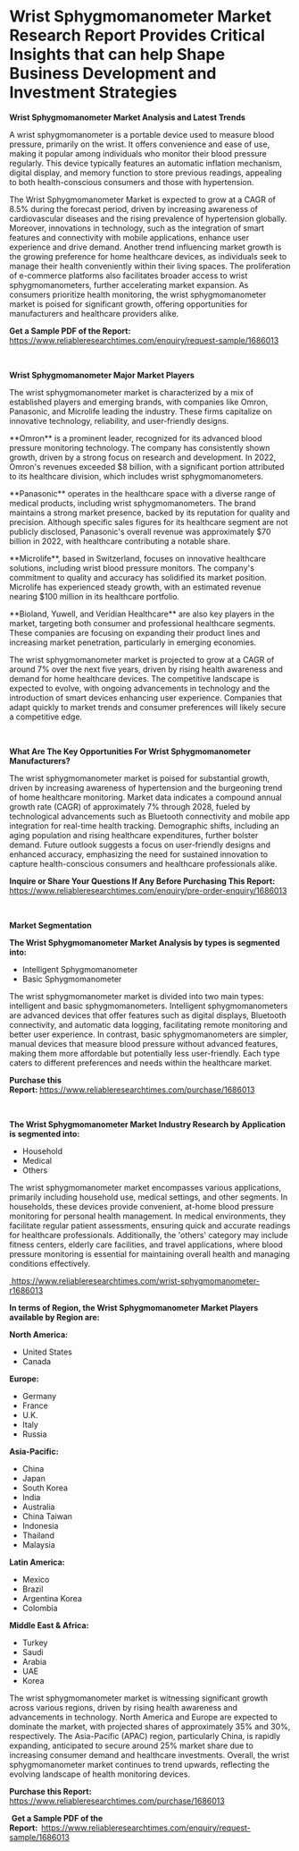 <p><h1>Wrist Sphygmomanometer Market Research Report Provides Critical Insights that can help Shape Business Development and Investment Strategies</h1></p><p><strong>Wrist Sphygmomanometer Market Analysis and Latest Trends</strong></p>
<p><p>A wrist sphygmomanometer is a portable device used to measure blood pressure, primarily on the wrist. It offers convenience and ease of use, making it popular among individuals who monitor their blood pressure regularly. This device typically features an automatic inflation mechanism, digital display, and memory function to store previous readings, appealing to both health-conscious consumers and those with hypertension.</p><p>The Wrist Sphygmomanometer Market is expected to grow at a CAGR of 8.5% during the forecast period, driven by increasing awareness of cardiovascular diseases and the rising prevalence of hypertension globally. Moreover, innovations in technology, such as the integration of smart features and connectivity with mobile applications, enhance user experience and drive demand. Another trend influencing market growth is the growing preference for home healthcare devices, as individuals seek to manage their health conveniently within their living spaces. The proliferation of e-commerce platforms also facilitates broader access to wrist sphygmomanometers, further accelerating market expansion. As consumers prioritize health monitoring, the wrist sphygmomanometer market is poised for significant growth, offering opportunities for manufacturers and healthcare providers alike.</p></p>
<p><strong>Get a Sample PDF of the Report:&nbsp;</strong> <a href="https://www.reliableresearchtimes.com/enquiry/request-sample/1686013?utm_campaign=3287&utm_medium=2&utm_source=Github&utm_content=ia&utm_term=13042025&utm_id=wrist-sphygmomanometer">https://www.reliableresearchtimes.com/enquiry/request-sample/1686013</a></p>
<p>&nbsp;</p>
<p><strong>Wrist Sphygmomanometer Major Market Players</strong></p>
<p><p>The wrist sphygmomanometer market is characterized by a mix of established players and emerging brands, with companies like Omron, Panasonic, and Microlife leading the industry. These firms capitalize on innovative technology, reliability, and user-friendly designs.</p><p>**Omron** is a prominent leader, recognized for its advanced blood pressure monitoring technology. The company has consistently shown growth, driven by a strong focus on research and development. In 2022, Omron's revenues exceeded $8 billion, with a significant portion attributed to its healthcare division, which includes wrist sphygmomanometers.</p><p>**Panasonic** operates in the healthcare space with a diverse range of medical products, including wrist sphygmomanometers. The brand maintains a strong market presence, backed by its reputation for quality and precision. Although specific sales figures for its healthcare segment are not publicly disclosed, Panasonic's overall revenue was approximately $70 billion in 2022, with healthcare contributing a notable share.</p><p>**Microlife**, based in Switzerland, focuses on innovative healthcare solutions, including wrist blood pressure monitors. The company's commitment to quality and accuracy has solidified its market position. Microlife has experienced steady growth, with an estimated revenue nearing $100 million in its healthcare portfolio.</p><p>**Bioland, Yuwell, and Veridian Healthcare** are also key players in the market, targeting both consumer and professional healthcare segments. These companies are focusing on expanding their product lines and increasing market penetration, particularly in emerging economies.</p><p>The wrist sphygmomanometer market is projected to grow at a CAGR of around 7% over the next five years, driven by rising health awareness and demand for home healthcare devices. The competitive landscape is expected to evolve, with ongoing advancements in technology and the introduction of smart devices enhancing user experience. Companies that adapt quickly to market trends and consumer preferences will likely secure a competitive edge.</p></p>
<p>&nbsp;</p>
<p><strong>What Are The Key Opportunities For Wrist Sphygmomanometer Manufacturers?</strong></p>
<p><p>The wrist sphygmomanometer market is poised for substantial growth, driven by increasing awareness of hypertension and the burgeoning trend of home healthcare monitoring. Market data indicates a compound annual growth rate (CAGR) of approximately 7% through 2028, fueled by technological advancements such as Bluetooth connectivity and mobile app integration for real-time health tracking. Demographic shifts, including an aging population and rising healthcare expenditures, further bolster demand. Future outlook suggests a focus on user-friendly designs and enhanced accuracy, emphasizing the need for sustained innovation to capture health-conscious consumers and healthcare professionals alike.</p></p>
<p><strong>Inquire or Share Your Questions If Any Before Purchasing This Report:</strong> <a href="https://www.reliableresearchtimes.com/enquiry/pre-order-enquiry/1686013?utm_campaign=3287&utm_medium=2&utm_source=Github&utm_content=ia&utm_term=13042025&utm_id=wrist-sphygmomanometer">https://www.reliableresearchtimes.com/enquiry/pre-order-enquiry/1686013</a></p>
<p>&nbsp;</p>
<p><strong>Market Segmentation</strong></p>
<p><strong>The Wrist Sphygmomanometer Market Analysis by types is segmented into:</strong></p>
<p><ul><li>Intelligent Sphygmomanometer</li><li>Basic Sphygmomanometer</li></ul></p>
<p><p>The wrist sphygmomanometer market is divided into two main types: intelligent and basic sphygmomanometers. Intelligent sphygmomanometers are advanced devices that offer features such as digital displays, Bluetooth connectivity, and automatic data logging, facilitating remote monitoring and better user experience. In contrast, basic sphygmomanometers are simpler, manual devices that measure blood pressure without advanced features, making them more affordable but potentially less user-friendly. Each type caters to different preferences and needs within the healthcare market.</p></p>
<p><strong>Purchase this Report:&nbsp;</strong><a href="https://www.reliableresearchtimes.com/purchase/1686013?utm_campaign=3287&utm_medium=2&utm_source=Github&utm_content=ia&utm_term=13042025&utm_id=wrist-sphygmomanometer">https://www.reliableresearchtimes.com/purchase/1686013</a></p>
<p>&nbsp;</p>
<p><strong>The Wrist Sphygmomanometer Market Industry Research by Application is segmented into:</strong></p>
<p><ul><li>Household</li><li>Medical</li><li>Others</li></ul></p>
<p><p>The wrist sphygmomanometer market encompasses various applications, primarily including household use, medical settings, and other segments. In households, these devices provide convenient, at-home blood pressure monitoring for personal health management. In medical environments, they facilitate regular patient assessments, ensuring quick and accurate readings for healthcare professionals. Additionally, the 'others' category may include fitness centers, elderly care facilities, and travel applications, where blood pressure monitoring is essential for maintaining overall health and managing conditions effectively.</p></p>
<p><a href="https://www.reliableresearchtimes.com/wrist-sphygmomanometer-r1686013?utm_campaign=3287&utm_medium=2&utm_source=Github&utm_content=ia&utm_term=13042025&utm_id=wrist-sphygmomanometer">&nbsp;https://www.reliableresearchtimes.com/wrist-sphygmomanometer-r1686013</a></p>
<p><strong>In terms of Region, the Wrist Sphygmomanometer Market Players available by Region are:</strong></p>
<p>
    <p> <strong> North America: </strong>
        <ul>
            <li>United States</li>
            <li>Canada</li>
        </ul>
        </p> 
    <p> <strong> Europe: </strong>
        <ul>
            <li>Germany</li>
            <li>France</li>
            <li>U.K.</li>
            <li>Italy</li>
            <li>Russia</li>
        </ul>
        </p> 
    <p> <strong> Asia-Pacific: </strong>
        <ul>
            <li>China</li>
            <li>Japan</li>
            <li>South Korea</li>
            <li>India</li>
            <li>Australia</li>
            <li>China Taiwan</li>
            <li>Indonesia</li>
            <li>Thailand</li>
            <li>Malaysia</li>
        </ul>
        </p> 
    <p> <strong> Latin America: </strong>
        <ul>
            <li>Mexico</li>
            <li>Brazil</li>
            <li>Argentina Korea</li>
            <li>Colombia</li>
        </ul>
        </p> 
    <p> <strong> Middle East & Africa: </strong>
        <ul>
            <li>Turkey</li>
            <li>Saudi</li>
            <li>Arabia</li>
            <li>UAE</li>
            <li>Korea</li>
        </ul>
    </p>
    </p>
<p><p>The wrist sphygmomanometer market is witnessing significant growth across various regions, driven by rising health awareness and advancements in technology. North America and Europe are expected to dominate the market, with projected shares of approximately 35% and 30%, respectively. The Asia-Pacific (APAC) region, particularly China, is rapidly expanding, anticipated to secure around 25% market share due to increasing consumer demand and healthcare investments. Overall, the wrist sphygmomanometer market continues to trend upwards, reflecting the evolving landscape of health monitoring devices.</p></p>
<p><strong>Purchase this Report: </strong><a href="https://www.reliableresearchtimes.com/purchase/1686013?utm_campaign=3287&utm_medium=2&utm_source=Github&utm_content=ia&utm_term=13042025&utm_id=wrist-sphygmomanometer">https://www.reliableresearchtimes.com/purchase/1686013</a></p>
<p>&nbsp;<strong>Get a Sample PDF of the Report:&nbsp;&nbsp;</strong><a href="https://www.reliableresearchtimes.com/enquiry/request-sample/1686013?utm_campaign=3287&utm_medium=2&utm_source=Github&utm_content=ia&utm_term=13042025&utm_id=wrist-sphygmomanometer">https://www.reliableresearchtimes.com/enquiry/request-sample/1686013</a></p>
<p><strong></strong></p>
<p><p></p><p></p><p></p></p>